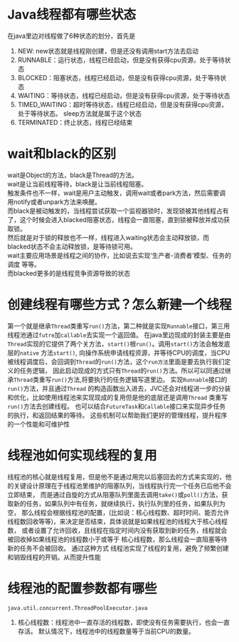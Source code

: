 # Java线程都有哪些状态

<p>
在java里边对线程做了6种状态的划分，首先是
</p>
<ol>
    <li>
        NEW: new状态就是线程刚创建，但是还没有调用start方法去启动
    </li>
    <li>
        RUNNABLE：运行状态，线程已经启动，但是没有获得cpu资源，处于等待状态
    </li>
    <li>
        BLOCKED：阻塞状态，线程已经启动，但是没有获得cpu资源，处于等待状态
    </li>
    <li>
        WAITING：等待状态，线程已经启动，但是没有获得cpu资源，处于等待状态
    </li>
    <li>
        TIMED_WAITING：超时等待状态，线程已经启动，但是没有获得cpu资源，处于等待状态。 sleep方法就是属于这个状态
    </li>
    <li>
        TERMINATED：终止状态，线程已经结束
    </li>
</ol>

# wait和black的区别

wait是Object的方法，black是Thread的方法。<br/>
wait是让当前线程等待，black是让当前线程阻塞。<br/>
触发条件也不一样，wait是用户主动触发，调用wait或者park方法，然后需要调用notify或者unpark方法来唤醒。<br/>
而black是被动触发的，当线程尝试获取一个监视器锁时，发现锁被其他线程占有了，这个时候会进入blacked阻塞状态，线程会一直阻塞，直到锁被释放并成功获取锁。<br/>
然后就是对于锁的释放也不一样，线程进入waiting状态会主动释放锁，而blacked状态不会主动释放锁，是等待锁可用。<br/>
wait主要应用场景是线程之间的协作，比如说去实现‘生产者-消费者’模型、任务的调度 等等。<br/>
而blacked更多的是线程竞争资源导致的状态

# 创建线程有哪些方式？怎么新建一个线程

第一个就是继承`Thread`类重写`run()`方法，第二种就是实现`Runnable`接口，第三用线程池通过`futre`加`callable`去实现一个返回值。
在java里边现成的封装主要是由`Thread`实现的它提供了两个关方法，`start()`根`run()`。调用`start()`方法会触发底层的`native`
方法`start()`,
向操作系统申请线程资源，并等待CPU的调度，当CPU被线程调度后，会回调到`Thread`的`run()`方法，这个`run方法`里面是要去执行我们定义的任务逻辑，
因此启动现成的方式只有`Thread`的`run()`方法。所以可以同通过继承`Thread`类重写`run()`方法,将要执行的任务逻辑写道里边。
实现`Runnable`接口的`run()`方法，并且通过`Thread`
的构造函数出入进去，JVC还会对线程进一步的分装和优化，比如使用线程池来实现现成的复用但是他的底层还是调用`Thread`
类重写`run()`方法去创建线程。
也可以结合`FutureTask`和`Callable`接口来实现异步任务的执行，和返回结果的等待。
这些机制可以帮助我们更好的管理线程，提升程序的一个性能和可维护性

# 线程池如何实现线程的复用

线程池的核心就是线程复用，但是他不是通过用完以后塞回去的方式来实现的，他的关键设计原理在于线程池里维护的阻塞队列，当线程执行完一个任务已后他不会立即结束，
而是通过自旋的方式从阻塞队列里面去调用`take()`或`poll()`方法，获取新的任务，如果队列中有任务，就继续执行，执行队列里的任务，如果队列为空，
那么线程会根据线程池的配置，(比如说：核心线程数、超时时间、能否允许线程数回收等等)，来决定是否结束，具体说就是如果线程池的线程大于核心线程数，
或者设置了允许回收，且线程在指定时间内没有获取到新的任务，线程就会被回收掉如果线程池的线程数小于或等于
核心线程数，那么线程会一直阻塞等待新的任务不会被回收。
通过这种方式 线程池实现了线程的复用，避免了频繁创建和销毁线程的开销。从而提升性能

# 线程池的配置参数都有哪些

`java.util.concurrent.ThreadPoolExecutor.java`

1. 核心线程数：线程池中一直存活的线程数，即使没有任务需要执行，也会一直存活。 默认情况下，线程池中的线程数量等于当前CPU的数量。 


